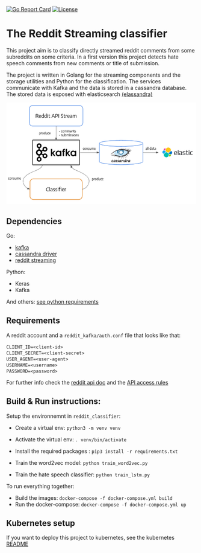[![Go Report Card](https://goreportcard.com/badge/github.com/Baumanar/reddit_streaming_classifier)](https://goreportcard.com/report/github.com/Baumanar/reddit_streaming_classifier)
[![License](https://img.shields.io/badge/License-Apache%202.0-blue.svg)](https://github.com/Baumanar/reddit_streaming_classifier/blob/master/LICENSE) 

# The Reddit Streaming classifier

This project aim is to classify directly streamed reddit comments from some subreddits on some criteria.
In a first version this project detects hate speech comments from new comments or title of submission.

The project is written in Golang for the streaming components and the storage utilities and Python for 
the classification. The services communicate with Kafka and the data is stored in a cassandra database.
The stored data is exposed with elasticsearch [(elassandra)](https://www.elassandra.io/)

![arch](images/arch.png)

## Dependencies

Go: 
- [kafka](https://github.com/confluentinc/confluent-kafka-go)
- [cassandra driver](https://github.com/gocql/gocql)
- [reddit streaming](https://github.com/Baumanar/reddit_api_streaming)

Python:

- Keras
- Kafka

And others: [see python requirements](reddit_classifier/requirements.txt)


## Requirements

A reddit account and a `reddit_kafka/auth.conf` file that looks like that:


```
CLIENT_ID=<client-id>
CLIENT_SECRET=<client-secret>
USER_AGENT=<user-agent>
USERNAME=<username>
PASSWORD=<password>
```

For further info check the  [reddit api doc](https://www.reddit.com/dev/api/) and the [API access rules](https://github.com/reddit-archive/reddit/wiki/OAuth2 )


## Build & Run instructions:

Setup the environnemnt in `reddit_classifier`:

- Create a virtual env: `python3 -m venv venv`
- Activate the virtual env: `. venv/bin/activate`
- Install the required packages : `pip3 install -r requirements.txt`

- Train the word2vec model: `python train_word2vec.py`
- Train the hate speech classifier: `python train_lstm.py`


To run everything together:

- Build the images: `docker-compose -f docker-compose.yml build`
- Run the docker-compose: `docker-compose -f docker-compose.yml up`


## Kubernetes setup

If you want to deploy this project to kubernetes, see the kubernetes [README](kube-deploy/README.md)
